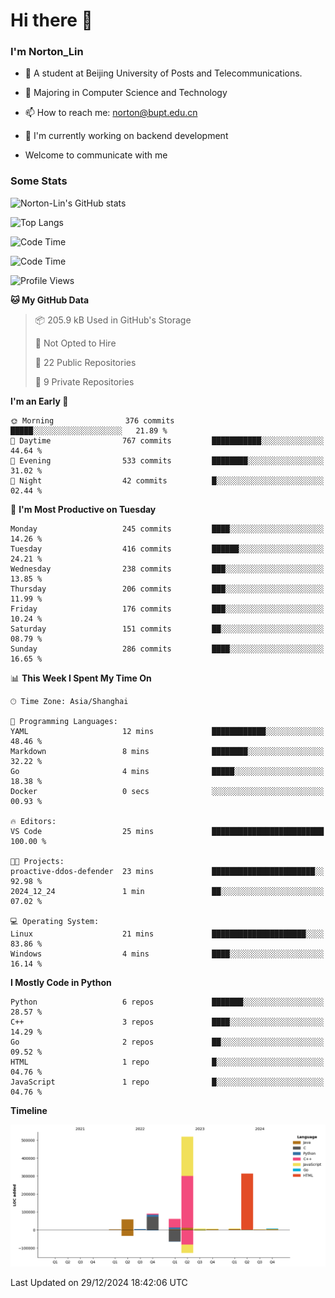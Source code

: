 
# Hi there 👋

### I'm Norton_Lin
- 🏫 A student at Beijing University of Posts and Telecommunications.
- 🌱 Majoring in Computer Science and Technology
- 📫 How to reach me: norton@bupt.edu.cn
- 🌱 I'm currently working on backend development

- Welcome to communicate with me

### Some Stats
![Norton-Lin's GitHub stats](https://github-readme-stats.vercel.app/api?username=Norton-Lin&count_private=true&show_icons=true&theme=radical)

![Top Langs](https://github-readme-stats.vercel.app/api/top-langs/?username=Norton-Lin&langs_count=10&layout=compact)

![Code Time](https://github-readme-stats.vercel.app/api/wakatime?username=Norton_Lin)

<!--START_SECTION:waka-->
![Code Time](http://img.shields.io/badge/Code%20Time-882%20hrs%2012%20mins-blue)

![Profile Views](http://img.shields.io/badge/Profile%20Views-1-blue)

**🐱 My GitHub Data** 

> 📦 205.9 kB Used in GitHub's Storage 
 > 
> 🚫 Not Opted to Hire
 > 
> 📜 22 Public Repositories 
 > 
> 🔑 9 Private Repositories 
 > 
**I'm an Early 🐤** 

```text
🌞 Morning                376 commits         █████░░░░░░░░░░░░░░░░░░░░   21.89 % 
🌆 Daytime                767 commits         ███████████░░░░░░░░░░░░░░   44.64 % 
🌃 Evening                533 commits         ████████░░░░░░░░░░░░░░░░░   31.02 % 
🌙 Night                  42 commits          █░░░░░░░░░░░░░░░░░░░░░░░░   02.44 % 
```
📅 **I'm Most Productive on Tuesday** 

```text
Monday                   245 commits         ████░░░░░░░░░░░░░░░░░░░░░   14.26 % 
Tuesday                  416 commits         ██████░░░░░░░░░░░░░░░░░░░   24.21 % 
Wednesday                238 commits         ███░░░░░░░░░░░░░░░░░░░░░░   13.85 % 
Thursday                 206 commits         ███░░░░░░░░░░░░░░░░░░░░░░   11.99 % 
Friday                   176 commits         ███░░░░░░░░░░░░░░░░░░░░░░   10.24 % 
Saturday                 151 commits         ██░░░░░░░░░░░░░░░░░░░░░░░   08.79 % 
Sunday                   286 commits         ████░░░░░░░░░░░░░░░░░░░░░   16.65 % 
```


📊 **This Week I Spent My Time On** 

```text
🕑︎ Time Zone: Asia/Shanghai

💬 Programming Languages: 
YAML                     12 mins             ████████████░░░░░░░░░░░░░   48.46 % 
Markdown                 8 mins              ████████░░░░░░░░░░░░░░░░░   32.22 % 
Go                       4 mins              █████░░░░░░░░░░░░░░░░░░░░   18.38 % 
Docker                   0 secs              ░░░░░░░░░░░░░░░░░░░░░░░░░   00.93 % 

🔥 Editors: 
VS Code                  25 mins             █████████████████████████   100.00 % 

🐱‍💻 Projects: 
proactive-ddos-defender  23 mins             ███████████████████████░░   92.98 % 
2024_12_24               1 min               ██░░░░░░░░░░░░░░░░░░░░░░░   07.02 % 

💻 Operating System: 
Linux                    21 mins             █████████████████████░░░░   83.86 % 
Windows                  4 mins              ████░░░░░░░░░░░░░░░░░░░░░   16.14 % 
```

**I Mostly Code in Python** 

```text
Python                   6 repos             ███████░░░░░░░░░░░░░░░░░░   28.57 % 
C++                      3 repos             ████░░░░░░░░░░░░░░░░░░░░░   14.29 % 
Go                       2 repos             ██░░░░░░░░░░░░░░░░░░░░░░░   09.52 % 
HTML                     1 repo              █░░░░░░░░░░░░░░░░░░░░░░░░   04.76 % 
JavaScript               1 repo              █░░░░░░░░░░░░░░░░░░░░░░░░   04.76 % 
```



**Timeline**

![Lines of Code chart](https://raw.githubusercontent.com/Norton-Lin/Norton-Lin/main/assets/bar_graph.png)


 Last Updated on 29/12/2024 18:42:06 UTC
<!--END_SECTION:waka-->
